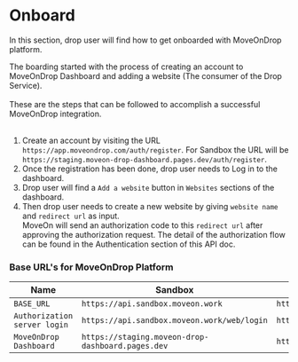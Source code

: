 # Onboard #

In this section, drop user will find how to get onboarded with MoveOnDrop platform.


The boarding started with the process of creating an account to MoveOnDrop Dashboard and adding a website (The consumer of the Drop Service).
<br/>
<br/>
These are the steps that can be followed to accomplish a successful MoveOnDrop integration. <br/><br/>
1) Create an account by visiting the URL `https://app.moveondrop.com/auth/register`. For Sandbox the URL will be `https://staging.moveon-drop-dashboard.pages.dev/auth/register`. <br/>
2) Once the registration has been done, drop user needs to Log in to the dashboard. <br/>
3) Drop user will find a `Add a website` button in `Websites` sections of the dashboard. <br/>
4) Then drop user needs to create a new website by giving `website name` and `redirect url` as input. <br/> MoveOn will send an authorization code to this `redirect url` after approving the authorization request. The detail of the authorization flow can be found in the Authentication section of this API doc. <br/>


### Base URL's for MoveOnDrop Platform ###

| Name                         | Sandbox                                           | Production                        |
|------------------------------|---------------------------------------------------|-----------------------------------|
| `BASE_URL`                   | `https://api.sandbox.moveon.work`                 | `https://moveon.com.bd`           |
| `Authorization server login` | `https://api.sandbox.moveon.work/web/login`       | `https://moveon.com.bd/web/login` |
| `MoveOnDrop Dashboard`       | `https://staging.moveon-drop-dashboard.pages.dev` | `https://app.moveondrop.com`      |
